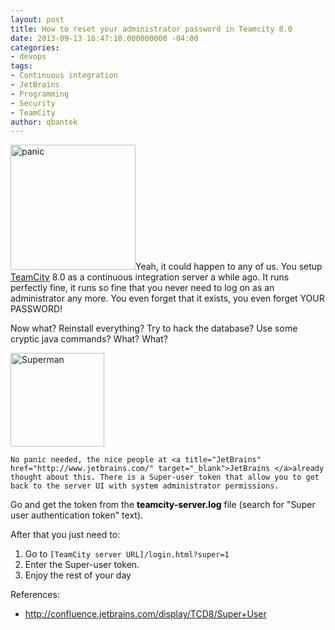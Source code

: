 ```yaml
---
layout: post
title: How to reset your administrator password in Teamcity 8.0
date: 2013-09-13 16:47:10.000000000 -04:00
categories:
- devops
tags:
- Continuous integration
- JetBrains
- Programming
- Security
- TeamCity
author: qbantek
---
```

<p>
<span class="image right"><img class="size-full wp-image-81 aligncenter" alt="panic" src="{{ site.baseurl }}/assets/images/panic.jpg" width="200" height="200" /></span>Yeah, it could happen to any of us. You setup <a class="zem_slink" title="TeamCity" href="http://www.jetbrains.com/teamcity/" target="_blank" rel="homepage">TeamCity</a> 8.0 as a continuous integration server a while ago. It runs perfectly fine, it runs so fine that you never need to log on as an administrator any more. You even forget that it exists, you even forget YOUR PASSWORD! </p>
<p>Now what? Reinstall everything? Try to hack the database? Use some cryptic java commands? What? What?</p>
<p><span class="image left"><img class="size-thumbnail alignleft" alt="Superman" src="{{ site.baseurl }}/assets/images/superman.jpg?w=150" width="150" height="150" /></span>

    No panic needed, the nice people at <a title="JetBrains" href="http://www.jetbrains.com/" target="_blank">JetBrains </a>already thought about this. There is a Super-user token that allow you to get back to the server UI with system administrator permissions.
</p>
<p>Go and get the token from the <span style="color:#000000;"><strong>teamcity-server.log</strong></span> file (search for "Super user authentication token" text).</p>
<p>After that you just need to:</p>
<ol>
    <li>Go to
        <tt><code>[TeamCity server URL]/login.html?super=1</code></tt>
    </li>
    <li>Enter the Super-user token.</li>
    <li>Enjoy the rest of your day</li>
</ol>
<p>References:</p>
<ul>
    <li><a title="Teamcity 8.0 - Super User" href="http://confluence.jetbrains.com/display/TCD8/Super+User" target="_blank">http://confluence.jetbrains.com/display/TCD8/Super+User</a></li>
</ul>